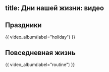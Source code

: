 title: Дни нашей жизни: видео
---

## Праздники

{{ video_album(label="holiday") }}


## Повседневная жизнь

{{ video_album(label="routine") }}

